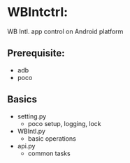 # WBIntctrl: 
WB Intl. app control on Android platform

## Prerequisite:
- adb 
- poco

## Basics
- setting.py
    - poco setup, logging, lock
- WBIntl.py
    - basic operations
- api.py
    - common tasks

